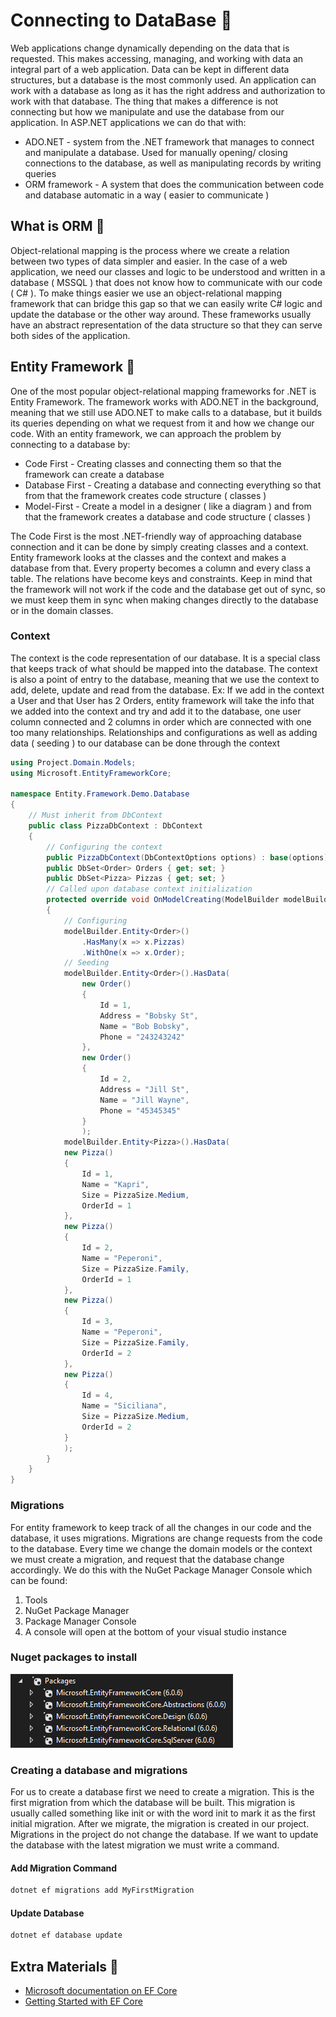 # Connecting to DataBase 🥞

Web applications change dynamically depending on the data that is requested. This makes accessing, managing, and working with data an integral part of a web application. Data can be kept in different data structures, but a database is the most commonly used. An application can work with a database as long as it has the right address and authorization to work with that database. The thing that makes a difference is not connecting but how we manipulate and use the database from our application. In ASP.NET applications we can do that with:

* ADO.NET - system from the .NET framework that manages to connect and manipulate a database. Used for manually opening/ closing connections to the database, as well as manipulating records by writing queries
* ORM framework -  A system that does the communication between code and database automatic in a way ( easier to communicate )

## What is ORM  🔹

Object-relational mapping is the process where we create a relation between two types of data simpler and easier. In the case of a web application, we need our classes and logic to be understood and written in a database ( MSSQL ) that does not know how to communicate with our code ( C# ). To make things easier we use an object-relational mapping framework that can bridge this gap so that we can easily write C# logic and update the database or the other way around. These frameworks usually have an abstract representation of the data structure so that they can serve both sides of the application.

## Entity Framework 🔹

One of the most popular object-relational mapping frameworks for .NET is Entity Framework. The framework works with ADO.NET in the background, meaning that we still use ADO.NET to make calls to a database, but it builds its queries depending on what we request from it and how we change our code. With an entity framework, we can approach the problem by connecting to a database by:

* Code First - Creating classes and connecting them so that the framework can create a database
* Database First - Creating a database and connecting everything so that from that the framework creates code structure ( classes )
* Model-First - Create a model in a designer ( like a diagram ) and from that the framework creates a database and code structure ( classes )

The Code First is the most .NET-friendly way of approaching database connection and it can be done by simply creating classes and a context. Entity framework looks at the classes and the context and makes a database from that. Every property becomes a column and every class a table. The relations have become keys and constraints. Keep in mind that the framework will not work if the code and the database get out of sync, so we must keep them in sync when making changes directly to the database or in the domain classes.

### Context

The context is the code representation of our database. It is a special class that keeps track of what should be mapped into the database. The context is also a point of entry to the database, meaning that we use the context to add, delete, update and read from the database. Ex: If we add in the context a User and that User has 2 Orders, entity framework will take the info that we added into the context and try and add it to the database, one user column connected and 2 columns in order which are connected with one too many relationships. Relationships and configurations as well as adding data ( seeding ) to our database can be done through the context

```csharp
using Project.Domain.Models;
using Microsoft.EntityFrameworkCore;

namespace Entity.Framework.Demo.Database
{
    // Must inherit from DbContext
    public class PizzaDbContext : DbContext
    {
        // Configuring the context
        public PizzaDbContext(DbContextOptions options) : base(options){}
        public DbSet<Order> Orders { get; set; }
        public DbSet<Pizza> Pizzas { get; set; }
        // Called upon database context initialization
        protected override void OnModelCreating(ModelBuilder modelBuilder)
        {
            // Configuring
            modelBuilder.Entity<Order>()
                .HasMany(x => x.Pizzas)
                .WithOne(x => x.Order);
            // Seeding
            modelBuilder.Entity<Order>().HasData(
                new Order()
                {
                    Id = 1,
                    Address = "Bobsky St",
                    Name = "Bob Bobsky",
                    Phone = "243243242"
                },
                new Order()
                {
                    Id = 2,
                    Address = "Jill St",
                    Name = "Jill Wayne",
                    Phone = "45345345"
                }
                );
            modelBuilder.Entity<Pizza>().HasData(
            new Pizza()
            {
                Id = 1,
                Name = "Kapri",
                Size = PizzaSize.Medium,
                OrderId = 1
            },
            new Pizza()
            {
                Id = 2,
                Name = "Peperoni",
                Size = PizzaSize.Family,
                OrderId = 1
            },
            new Pizza()
            {
                Id = 3,
                Name = "Peperoni",
                Size = PizzaSize.Family,
                OrderId = 2
            },
            new Pizza()
            {
                Id = 4,
                Name = "Siciliana",
                Size = PizzaSize.Medium,
                OrderId = 2
            }
            );
        }
    }
}

```

### Migrations

For entity framework to keep track of all the changes in our code and the database, it uses migrations. Migrations are change requests from the code to the database. Every time we change the domain models or the context we must create a migration, and request that the database change accordingly. We do this with the NuGet Package Manager Console which can be found:

1. Tools
2. NuGet Package Manager
3. Package Manager Console
4. A console will open at the bottom of your visual studio instance

### Nuget packages to install  
![Nuget packages](img/packages.png)

### Creating a database and migrations

For us to create a database first we need to create a migration. This is the first migration from which the database will be built. This migration is usually called something like init or with the word init to mark it as the first initial migration. After we migrate, the migration is created in our project. Migrations in the project do not change the database. If we want to update the database with the latest migration we must write a command.

#### Add Migration Command

```cmd
dotnet ef migrations add MyFirstMigration
```

#### Update Database

```cmd
dotnet ef database update
```

## Extra Materials 📘

* [Microsoft documentation on EF Core](https://docs.microsoft.com/en-us/ef/core/)
* [Getting Started with EF Core](https://www.learnentityframeworkcore.com/walkthroughs/aspnetcore-application)
